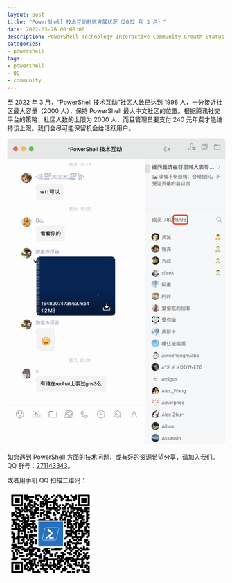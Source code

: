 ```yaml
---
layout: post
title: "PowerShell 技术互动社区发展状况（2022 年 3 月）"
date: 2022-03-26 00:00:00
description: PowerShell Technology Interactive Community Growth Status (March 2022)
categories:
- powershell
tags:
- powershell
- QQ
- community
---
```

至 2022 年 3 月，“PowerShell 技术互动”社区人数已达到 1998 人，十分接近社区最大容量（2000 人），保持 PowerShell 最大中文社区的位置。根据腾讯社交平台的策略，社区人数的上限为 2000 人，而且管理员要支付 240 元年费才能维持该上限。我们会尽可能保留机会给活跃用户。

![QQ Group](/img/2022-03-27-powershell-technology-interactive-community-growth-status.png)

如您遇到 PowerShell 方面的技术问题，或有好的资源希望分享，请加入我们。QQ 群号：[271143343](http://url.cn/Jq5bta)。

或者用手机 QQ 扫描二维码：

![QR](/img/qr-qq-group.png)

